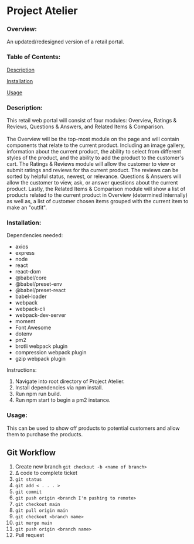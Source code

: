# Project Atelier

### Overview:
An updated/redesigned version of a retail portal.

### Table of Contents:
[Description](#Description)

[Installation](#Installation)

[Usage](#Usage)

### Description:
This retail web portal will consist of four modules: Overview, Ratings & Reviews, Questions & Answers, and Related Items & Comparison.
<br><br>
The Overview will be the top-most module on the page and will contain components that relate to the current product. Including an image gallery, information about the current product, the ability to select from different styles of the product, and the ability to add the product to the customer's cart. The Ratings & Reviews module will allow the customer to view or submit ratings and reviews for tha current product. The reviews can be sorted by helpful status, newest, or relevance. Questions & Answers will allow the customer to view, ask, or answer questions about the current product. Lastly, the Related Items & Comparison module will show a list of products related to the current product in Overview (determined internally) as well as, a list of customer chosen items grouped with the current item to make an "outfit".

### Installation:
Dependencies needed:
- axios
- express
- node
- react
- react-dom
- @babel/core
- @babel/preset-env
- @babel/preset-react
- babel-loader
- webpack
- webpack-cli
- webpack-dev-server
- moment
- Font Awesome
- dotenv
- pm2
- brotli webpack plugin
- compression webpack plugin
- gzip webpack plugin

Instructions:
1. Navigate into root directory of Project Atelier.
2. Install dependencies via npm install.
3. Run npm run build.
4. Run npm start to begin a pm2 instance.

### Usage:
This can be used to show off products to potential customers and allow them to purchase the products.


## Git Workflow
 1. Create new branch
    `git checkout -b <name of branch>`
 2. ∆ code to complete ticket
 3. `git status`
 4. `git add < . . . >`
 5. `git commit`
 6. `git push origin <branch I'm pushing to remote>`
 7. `git checkout main`
 8. `git pull origin main`
 9. `git checkout <branch name>`
 10. `git merge main`
 11. `git push origin <branch name>`
 12. Pull request
